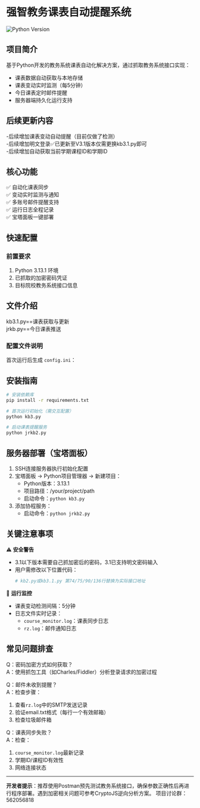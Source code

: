 # 强智教务课表自动提醒系统

![Python Version](https://img.shields.io/badge/Python-3.13.1-blue)

## 项目简介
基于Python开发的教务系统课表自动化解决方案，通过抓取教务系统接口实现：
- 课表数据自动获取与本地存储
- 课表变动实时监测（每5分钟）
- 今日课表定时邮件提醒
- 服务器端持久化运行支持
## 后续更新内容
-后续增加课表变动自动提醒（目前仅做了检测）  
-后续增加明文登录✅已更新至V3.1版本仅需更换kb3.1.py即可  
-后续增加自动获取当前学期课程ID和学期ID  
## 核心功能
✅ 自动化课表同步  
✅ 变动实时监测与通知  
✅ 多账号邮件提醒支持  
✅ 运行日志全程记录  
✅ 宝塔面板一键部署  

## 快速配置
### 前置要求
1. Python 3.13.1 环境
2. 已抓取的加密密码凭证
3. 目标院校教务系统接口信息

## 文件介绍
kb3.1.py==课表获取与更新  
jrkb.py==今日课表推送  

### 配置文件说明
首次运行后生成 `config.ini`：

## 安装指南
```bash
# 安装依赖库
pip install -r requirements.txt

# 首次运行初始化（需交互配置）
python kb3.py

# 启动课表提醒服务
python jrkb2.py
```

## 服务器部署（宝塔面板）
1. SSH连接服务器执行初始化配置
2. 宝塔面板 → Python项目管理器 → 新建项目：
   - Python版本：3.13.1
   - 项目路径：/your/project/path
   - 启动命令：`python kb3.py`
3. 添加协程服务：
   - 启动命令：`python jrkb2.py`

## 关键注意事项
⚠️ **安全警告**  
- 3.1以下版本需要自己抓加密后的密码，3.1已支持明文密码输入
- 用户需修改以下位置代码：
  ```python
  # kb2.py或kb3.1.py 第74/75/90/136行替换为实际接口地址
  ```

📅 **运行监控**  
- 课表变动检测间隔：5分钟
- 日志文件实时记录：
  - `course_monitor.log`：课表同步日志
  - `rz.log`：邮件通知日志

## 常见问题排查
Q：密码加密方式如何获取？  
A：使用抓包工具（如Charles/Fiddler）分析登录请求的加密过程

Q：邮件未收到提醒？  
A：检查步骤：
1. 查看`rz.log`中的SMTP发送记录
2. 验证email.txt格式（每行一个有效邮箱）
3. 检查垃圾邮件箱

Q：课表同步失败？  
A：检查：
1. `course_monitor.log`最新记录
2. 学期ID/课程ID有效性
3. 网络连接状态

---

**开发者提示**：推荐使用Postman预先测试教务系统接口，确保参数正确性后再进行程序部署。遇到加密相关问题可参考CryptoJS逆向分析方案。
项目讨论群：562056818
